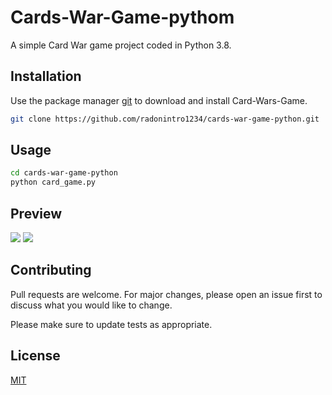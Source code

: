 # Cards-War-Game-pythom

A simple Card War game project coded in Python 3.8.

## Installation

Use the package manager [git](https://git-scm.com/) to download and install Card-Wars-Game.

```bash
git clone https://github.com/radonintro1234/cards-war-game-python.git
```

## Usage

```bash
cd cards-war-game-python
python card_game.py 
```

## Preview

<img src="https://raw.githubusercontent.com/radonintro1234/cards-war-game-python/master/ScreenShots/1.png">
<img src="https://raw.githubusercontent.com/radonintro1234/cards-war-game-python/master/ScreenShots/2.png">

## Contributing
Pull requests are welcome. For major changes, please open an issue first to discuss what you would like to change.

Please make sure to update tests as appropriate.

## License
[MIT](https://choosealicense.com/licenses/mit/)

